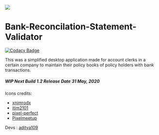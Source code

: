 ![](https://raw.githubusercontent.com/aditya109/Bank-Reconcilation-Statement-Validator/master/1.1/assets/logo-icon.png)
# Bank-Reconcilation-Statement-Validator

[![Codacy Badge](https://api.codacy.com/project/badge/Grade/8dfbbca71d904577a97731dd410f3eae)](https://app.codacy.com/manual/aditya109/Bank-Reconcilation-Statement-Validator?utm_source=github.com&utm_medium=referral&utm_content=aditya109/Bank-Reconcilation-Statement-Validator&utm_campaign=Badge_Grade_Dashboard)

This was a simplified desktop application made for account clerks in a certain company to maintain their policy books of policy holders with bank transactions. 

##### WIP Next Build 1.2 Release Date 31 May, 2020

Icons credits:

- [xnimrodx](https://www.flaticon.com/authors/xnimrodx)
- [itim2101](https://www.flaticon.com/authors/itim2101)
- [pixel-perfect](https://www.flaticon.com/authors/pixel-perfect) 
- [Pixelmeetup](https://www.flaticon.com/authors/Pixelmeetup) 


<!-- 
- [Pixelmeetup](https://www.flaticon.com/authors/Pixelmeetup) 
- [Pixelmeetup](https://www.flaticon.com/authors/Pixelmeetup) 
- [Pixelmeetup](https://www.flaticon.com/authors/Pixelmeetup) 
- [Pixelmeetup](https://www.flaticon.com/authors/Pixelmeetup) 
- [Pixelmeetup](https://www.flaticon.com/authors/Pixelmeetup) 
- [Pixelmeetup](https://www.flaticon.com/authors/Pixelmeetup)  -->

Devs :
[aditya109](https://github.com/aditya109)
